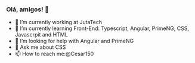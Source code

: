### Olá, amigos! 👋

- 🔭 I’m currently working at JutaTech
- 🌱 I’m currently learning Front-End: Typescript, Angular, PrimeNG, CSS, Javascrpit and HTML 
- 🤔 I’m looking for help with Angular and PrimeNG
- 💬 Ask me about CSS 
- 📫 How to reach me:@Cesar150

